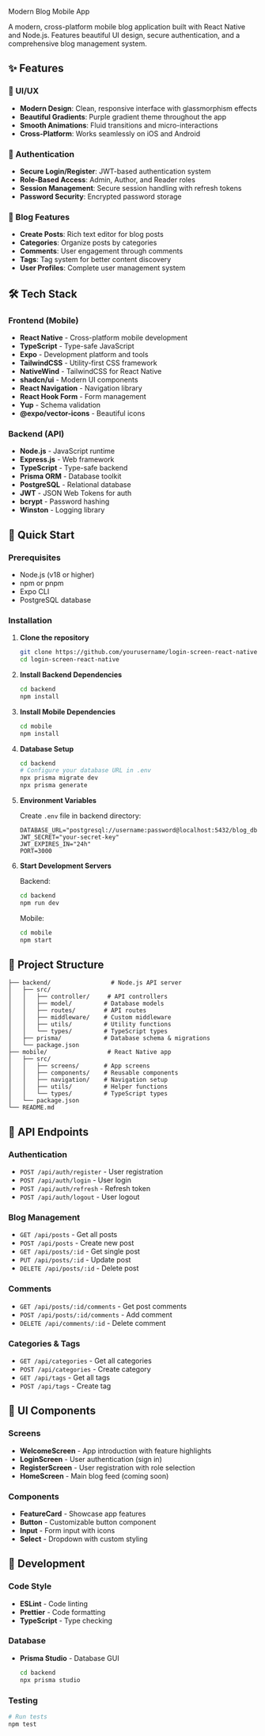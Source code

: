 Modern Blog Mobile App

A modern, cross-platform mobile blog application built with React Native and Node.js. Features beautiful UI design, secure authentication, and a comprehensive blog management system.

## ✨ Features

### 🎨 UI/UX
- **Modern Design**: Clean, responsive interface with glassmorphism effects
- **Beautiful Gradients**: Purple gradient theme throughout the app
- **Smooth Animations**: Fluid transitions and micro-interactions
- **Cross-Platform**: Works seamlessly on iOS and Android

### 🔐 Authentication
- **Secure Login/Register**: JWT-based authentication system
- **Role-Based Access**: Admin, Author, and Reader roles
- **Session Management**: Secure session handling with refresh tokens
- **Password Security**: Encrypted password storage

### 📝 Blog Features
- **Create Posts**: Rich text editor for blog posts
- **Categories**: Organize posts by categories
- **Comments**: User engagement through comments
- **Tags**: Tag system for better content discovery
- **User Profiles**: Complete user management system

## 🛠️ Tech Stack

### Frontend (Mobile)
- **React Native** - Cross-platform mobile development
- **TypeScript** - Type-safe JavaScript
- **Expo** - Development platform and tools
- **TailwindCSS** - Utility-first CSS framework
- **NativeWind** - TailwindCSS for React Native
- **shadcn/ui** - Modern UI components
- **React Navigation** - Navigation library
- **React Hook Form** - Form management
- **Yup** - Schema validation
- **@expo/vector-icons** - Beautiful icons

### Backend (API)
- **Node.js** - JavaScript runtime
- **Express.js** - Web framework
- **TypeScript** - Type-safe backend
- **Prisma ORM** - Database toolkit
- **PostgreSQL** - Relational database
- **JWT** - JSON Web Tokens for auth
- **bcrypt** - Password hashing
- **Winston** - Logging library

## 🚀 Quick Start

### Prerequisites
- Node.js (v18 or higher)
- npm or pnpm
- Expo CLI
- PostgreSQL database

### Installation

1. **Clone the repository**
   ```bash
   git clone https://github.com/yourusername/login-screen-react-native.git
   cd login-screen-react-native
   ```

2. **Install Backend Dependencies**
   ```bash
   cd backend
   npm install
   ```

3. **Install Mobile Dependencies**
   ```bash
   cd mobile
   npm install
   ```

4. **Database Setup**
   ```bash
   cd backend
   # Configure your database URL in .env
   npx prisma migrate dev
   npx prisma generate
   ```

5. **Environment Variables**
   
   Create `.env` file in backend directory:
   ```env
   DATABASE_URL="postgresql://username:password@localhost:5432/blog_db"
   JWT_SECRET="your-secret-key"
   JWT_EXPIRES_IN="24h"
   PORT=3000
   ```

6. **Start Development Servers**
   
   Backend:
   ```bash
   cd backend
   npm run dev
   ```
   
   Mobile:
   ```bash
   cd mobile
   npm start
   ```

## 📁 Project Structure

```
├── backend/                 # Node.js API server
│   ├── src/
│   │   ├── controller/     # API controllers
│   │   ├── model/         # Database models
│   │   ├── routes/        # API routes
│   │   ├── middleware/    # Custom middleware
│   │   ├── utils/         # Utility functions
│   │   └── types/         # TypeScript types
│   ├── prisma/            # Database schema & migrations
│   └── package.json
├── mobile/                 # React Native app
│   ├── src/
│   │   ├── screens/       # App screens
│   │   ├── components/    # Reusable components
│   │   ├── navigation/    # Navigation setup
│   │   ├── utils/         # Helper functions
│   │   └── types/         # TypeScript types
│   └── package.json
└── README.md
```

## 🎯 API Endpoints

### Authentication
- `POST /api/auth/register` - User registration
- `POST /api/auth/login` - User login
- `POST /api/auth/refresh` - Refresh token
- `POST /api/auth/logout` - User logout

### Blog Management
- `GET /api/posts` - Get all posts
- `POST /api/posts` - Create new post
- `GET /api/posts/:id` - Get single post
- `PUT /api/posts/:id` - Update post
- `DELETE /api/posts/:id` - Delete post

### Comments
- `GET /api/posts/:id/comments` - Get post comments
- `POST /api/posts/:id/comments` - Add comment
- `DELETE /api/comments/:id` - Delete comment

### Categories & Tags
- `GET /api/categories` - Get all categories
- `POST /api/categories` - Create category
- `GET /api/tags` - Get all tags
- `POST /api/tags` - Create tag

## 🎨 UI Components

### Screens
- **WelcomeScreen** - App introduction with feature highlights
- **LoginScreen** - User authentication (sign in)
- **RegisterScreen** - User registration with role selection
- **HomeScreen** - Main blog feed (coming soon)

### Components
- **FeatureCard** - Showcase app features
- **Button** - Customizable button component
- **Input** - Form input with icons
- **Select** - Dropdown with custom styling

## 🔧 Development

### Code Style
- **ESLint** - Code linting
- **Prettier** - Code formatting
- **TypeScript** - Type checking

### Database
- **Prisma Studio** - Database GUI
  ```bash
  cd backend
  npx prisma studio
  ```

### Testing
```bash
# Run tests
npm test
